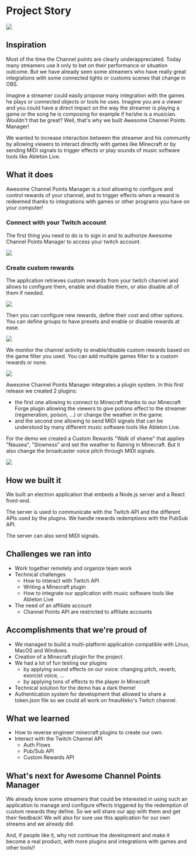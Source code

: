 # Project Story

![](./docs/slide.png)

## Inspiration

Most of the time the Channel points are clearly underappreciated. Today many streamers use it only to bet on their performance or situation outcome.
But we have already seen some streamers who have really great integrations with some connected lights or customs scenes that change in OBS.

Imagine a streamer could easily propose many integration with the games he plays or connected objects or tools he uses. Imagine you are a viewer and you could have a direct impact on the way the streamer is playing a game or the song he is composing for example if he/she is a musician. Wouldn't that be great? Well, that's why we built Awesome Channel Points Manager!

We wanted to increase interaction between the streamer and his community by allowing viewers to interact directly with games like Minecraft or by sending MIDI signals to trigger effects or play sounds of music software tools like Ableton Live.

## What it does

Awesome Channel Points Manager is a tool allowing to configure and control rewards of your channel, and to trigger effects when a reward is redeemed thanks to integrations with games or other programs you have on your computer!

### Connect with your Twitch account

The first thing you need to do is to sign in and to authorize Awesome Channel Points Manager to access your twitch account.

![](./docs/login-screenshot.png)

### Create custom rewards

The application retrieves custom rewards from your twitch channel and allows to configure them, enable and disable them, or also disable all of them if needed.

![](./docs/screenshot.png)

Then you can configure new rewards, define their cost and other options.
You can define groups to have presets and enable or disable rewards at ease.

![](./docs/create_reward.png)

We monitor the channel activity to enable/disable custom rewards based on the game filter you used. You can add multiple games filter to a custom rewards or none.

![](./docs/manage_rewards.png)

Awesome Channel Points Manager integrates a plugin system. In this first release we created 2 plugins:

- the first one allowing to connect to Minecraft thanks to our Minecraft Forge plugin allowing the viewers to give potions effect to the streamer (regeneration, poison, ...) or change the weather in the game.
- and the second one allowing to send MIDI signals that can be understood by many different music software tools like Ableton Live.

For the demo we created a Custom Rewards "Walk of shame" that applies "Nausea", "Slowness" and set the weather to Raining in Minecraft. But it also change the broadcaster voice pitch through MIDI signals.

![](./docs/demo.png)

## How we built it

We built an electron application that embeds a Node.js server and a React front-end.

The server is used to communicate with the Twitch API and the different APIs used by the plugins.
We handle rewards redemptions with the PubSub API.

The server can also send MIDI signals.

## Challenges we ran into

- Work together remotely and organize team work
- Technical challenges
  - How to interact with Twitch API
  - Writing a Minecraft plugin
  - How to integrate our application with music software tools like Ableton Live
- The need of an affiliate account
  - Channel Points API are restricted to affiliate accounts

## Accomplishments that we're proud of

- We managed to build a multi-platform application compatible with Linux, MacOS and Windows.
- Creation of a Minecraft plugin for the project.
- We had a lot of fun testing our plugins
  - by applying sound effects on our voice: changing pitch, reverb, exorcist voice, ...
  - by applying tons of effects to the player in Minecraft
- Technical solution for the demo has a dark theme!
- Authentication system for development that allowed to share a token.json file so we could all work on fmauNeko's Twitch channel.

## What we learned

- How to reverse engineer minecraft plugins to create our own.
- Interact with the Twitch Channel API
  - Auth Flows
  - Pub/Sub API
  - Custom Rewards API

## What's next for Awesome Channel Points Manager

We already know some streamers that could be interested in using such an application to manage and configure effects triggered by the redemption of custom rewards they define. So we will share our app with them and get their feedback!
We will also for sure use this application for our own streams and we already did.

And, if people like it, why not continue the development and make it become a real product, with more plugins and integrations with games and other tools!!
